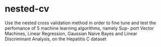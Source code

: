 # nested-cv
Use the nested cross validation method in order to fine tune and test the perfomance of 5 machine learning algorithms, namely Sup- port Vector Machines, Linear Regression, Gaussian Naive Bayes and Linear Discriminant Analysis, on the Hepatitis C dataset
